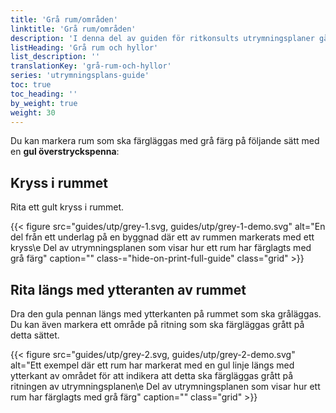 ```yaml
---
title: 'Grå rum/områden'
linktitle: 'Grå rum/områden'
description: 'I denna del av guiden för ritkonsults utrymningsplaner går vi igenom hur du ska markera rum som ska gråläggas, hyllor och övrig inredning som du vill ha med på utrymningsplanen.'
listHeading: 'Grå rum och hyllor'
list_description: ''
translationKey: 'grå-rum-och-hyllor'
series: 'utrymningsplans-guide'
toc: true
toc_heading: ''
by_weight: true
weight: 30
---
```


Du kan markera rum som ska färgläggas med grå färg på följande sätt med en **gul överstryckspenna**:

## Kryss i rummet

Rita ett gult kryss i rummet.

{{< figure src="guides/utp/grey-1.svg, guides/utp/grey-1-demo.svg" alt="En del från ett underlag på en byggnad där ett av rummen markerats med ett kryss\e Del av utrymningsplanen som visar hur ett rum har färglagts med grå färg" caption="" class-="hide-on-print-full-guide" class="grid" >}}

## Rita längs med ytteranten av rummet

Dra den gula pennan längs med ytterkanten på rummet som ska gråläggas.
Du kan även markera ett område på ritning som ska färgläggas grått på detta sättet.

{{< figure src="guides/utp/grey-2.svg, guides/utp/grey-2-demo.svg" alt="Ett exempel där ett rum har markerat med en gul linje längs med ytterkant av området för att indikera att detta ska färgläggas grått på ritningen av utrymningsplanen\e Del av utrymningsplanen som visar hur ett rum har färglagts med grå färg" caption="" class="grid" >}}



